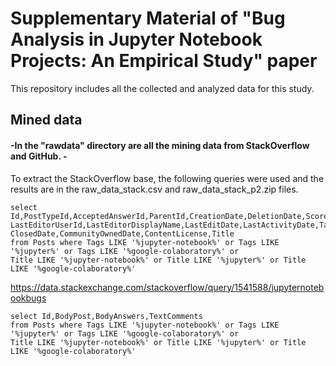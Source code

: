 # Supplementary Material of "Bug Analysis in Jupyter Notebook Projects: An Empirical Study" paper

This repository includes all the collected and analyzed data for this study.

## Mined data
#### -In the "rawdata" directory are all the mining data from StackOverflow and GitHub. -

To extract the StackOverflow base, the following queries were used and the results are in the raw_data_stack.csv and raw_data_stack_p2.zip files.
 
```
select Id,PostTypeId,AcceptedAnswerId,ParentId,CreationDate,DeletionDate,Score,ViewCount,OwnerUserId,OwnerDisplayName,
LastEditorUserId,LastEditorDisplayName,LastEditDate,LastActivityDate,Tags,AnswerCount,CommentCount,FavoriteCount,
ClosedDate,CommunityOwnedDate,ContentLicense,Title
from Posts where Tags LIKE '%jupyter-notebook%' or Tags LIKE '%jupyter%' or Tags LIKE '%google-colaboratory%' or
Title LIKE '%jupyter-notebook%' or Title LIKE '%jupyter%' or Title LIKE '%google-colaboratory%'
```
https://data.stackexchange.com/stackoverflow/query/1541588/jupyternotebookbugs

```
select Id,BodyPost,BodyAnswers,TextComments
from Posts where Tags LIKE '%jupyter-notebook%' or Tags LIKE '%jupyter%' or Tags LIKE '%google-colaboratory%' or
Title LIKE '%jupyter-notebook%' or Title LIKE '%jupyter%' or Title LIKE '%google-colaboratory%'
```


